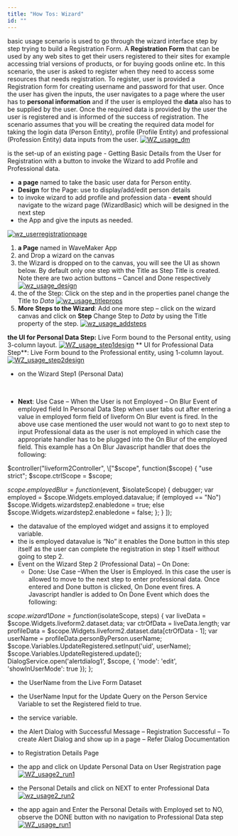 ```yaml
---
title: "How Tos: Wizard"
id: ""
---
```


basic usage scenario is used to go through the wizard interface step by step trying to build a Registration Form. A **Registration Form** that can be used by any web sites to get their users registered to their sites for example accessing trial versions of products, or for buying goods online etc. In this scenario, the user is asked to register when they need to access some resources that needs registration. To register, user is provided a Registration form for creating username and password for that user. Once the user has given the inputs, the user navigates to a page where the user has to **personal information** and if the user is employed the **data** also has to be supplied by the user. Once the required data is provided by the user the user is registered and is informed of the success of registration. The scenario assumes that you will be creating the required data model for taking the login data (Person Entity), profile (Profile Entity) and professional (Profession Entity) data inputs from the user. [![WZ_usage_dm](../assets/WZ_usage_dm.png)](../assets/WZ_usage_dm.png)

is the set-up of an existing page - Getting Basic Details from the User for Registration with a button to invoke the Wizard to add Profile and Professional data.

- **a page** named to take the basic user data for Person entity.
- **Design** for the Page: use to display/add/edit person details
- to invoke wizard to add profile and profession data - **event** should navigate to the wizard page (WizardBasic) which will be designed in the next step
- the App and give the inputs as needed.

[![wz_userregistrationpage](../assets/WZ_UserRegistrationPage.png)](../assets/WZ_UserRegistrationPage.png)

1. **a Page** named in WaveMaker App
2. and Drop a wizard on the canvas
3. the Wizard is dropped on to the canvas, you will see the UI as shown below. By default only one step with the Title as Step Title is created. Note there are two action buttons – Cancel and Done respectively [![wz_usage_design](../assets/WZ_usage_design.png)](../assets/WZ_usage_design.png)
4. the of the Step: Click on the step and in the properties panel change the Title to _Data_ [![wz_usage_titleprops](../assets/WZ_usage_titleprops.png)](../assets/WZ_usage_titleprops.png)
5. **More Steps to the Wizard**: Add one more step – click on the wizard canvas and click on **Step** Change Step to _Data_ by using the Title property of the step. [![wz_usage_addsteps](../assets/WZ_usage_addsteps.png)](../assets/WZ_usage_addsteps.png)

**the UI for Personal Data Step:** Live Form bound to the Personal entity, using 3-column layout. [![WZ_usage_step1design](../assets/WZ_usage_step1design.png)](../assets/WZ_usage_step1design.png) ** UI for Professional Data Step**: Live Form bound to the Professional entity, using 1-column layout. [![WZ_usage_step2design](../assets/WZ_usage_step2design.png)](../assets/WZ_usage_step2design.png)

- on the Wizard Step1 (Personal Data)

 

- **Next**: Use Case – When the User is not Employed – On Blur Event of employed field In Personal Data Step when user tabs out after entering a value in employed form field of liveform On Blur event is fired. In the above use case mentioned the user would not want to go to next step to input Professional data as the user is not employed in which case the appropriate handler has to be plugged into the On Blur of the employed field. This example has a On Blur Javascript handler that does the following:

$controller("liveform2Controller", \["$scope",
function($scope) {
"use strict";
$scope.ctrlScope = $scope;

$scope.employedBlur = function($event, $isolateScope) {
debugger;
var employed = $scope.Widgets.employed.datavalue;
if (employed == "No")
$scope.Widgets.wizardstep2.enabledone = true;
else
$scope.Widgets.wizardstep2.enabledone = false;
};
}
\]);

- the datavalue of the employed widget and assigns it to employed variable.
- the is employed datavalue is “No” it enables the Done button in this step itself as the user can complete the registration in step 1 itself without going to step 2.
- Event on the Wizard Step 2 (Professional Data) – On Done:
    - Done: Use Case –When the User is Employed. In this case the user is allowed to move to the next step to enter professional data. Once entered and Done button is clicked, On Done event fires. A Javascript handler is added to On Done Event which does the following:

$scope.wizard1Done = function($isolateScope, steps) {
var liveData = $scope.Widgets.liveform2.dataset.data;
var ctrOfData = liveData.length;
var profileData = $scope.Widgets.liveform2.dataset.data\[ctrOfData -
1\];
var userName = profileData.personByPerson.userName;
$scope.Variables.UpdateRegistered.setInput('uid', userName);
$scope.Variables.UpdateRegistered.update();
DialogService.open('alertdialog1', $scope, {
'mode': 'edit',
'showInUserMode': true
});
};

- the UserName from the Live Form Dataset
- the UserName Input for the Update Query on the Person Service Variable to set the Registered field to true.
- the service variable.
- the Alert Dialog with Successful Message – Registration Successful – To create Alert Dialog and show up in a page – Refer Dialog Documentation
- to Registration Details Page

- the app and click on Update Personal Data on User Registration page [![WZ_usage2_run1](../assets/WZ_usage2_run1.png)](../assets/WZ_usage2_run1.png)
- the Personal Details and click on NEXT to enter Professional Data [![wz_usage2_run2](../assets/WZ_usage2_run2.png)](../assets/WZ_usage2_run2.png)
- the app again and Enter the Personal Details with Employed set to NO, observe the DONE button with no navigation to Professional Data step [![WZ_usage_run1](../assets/WZ_usage_run1.png)](../assets/WZ_usage_run1.png)
